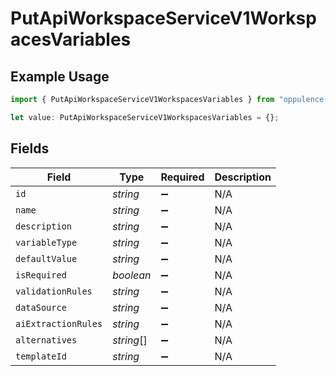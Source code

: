 # PutApiWorkspaceServiceV1WorkspacesVariables

## Example Usage

```typescript
import { PutApiWorkspaceServiceV1WorkspacesVariables } from "oppulence-backend-sdk/models/operations";

let value: PutApiWorkspaceServiceV1WorkspacesVariables = {};
```

## Fields

| Field               | Type                | Required            | Description         |
| ------------------- | ------------------- | ------------------- | ------------------- |
| `id`                | *string*            | :heavy_minus_sign:  | N/A                 |
| `name`              | *string*            | :heavy_minus_sign:  | N/A                 |
| `description`       | *string*            | :heavy_minus_sign:  | N/A                 |
| `variableType`      | *string*            | :heavy_minus_sign:  | N/A                 |
| `defaultValue`      | *string*            | :heavy_minus_sign:  | N/A                 |
| `isRequired`        | *boolean*           | :heavy_minus_sign:  | N/A                 |
| `validationRules`   | *string*            | :heavy_minus_sign:  | N/A                 |
| `dataSource`        | *string*            | :heavy_minus_sign:  | N/A                 |
| `aiExtractionRules` | *string*            | :heavy_minus_sign:  | N/A                 |
| `alternatives`      | *string*[]          | :heavy_minus_sign:  | N/A                 |
| `templateId`        | *string*            | :heavy_minus_sign:  | N/A                 |